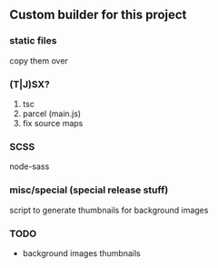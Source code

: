 ## Custom builder for this project

### static files
copy them over

### (T|J)SX?
1. tsc
2. parcel (main.js)
3. fix source maps

### SCSS
node-sass

### misc/special (special release stuff)
script to generate thumbnails for background images

### TODO
- background images thumbnails